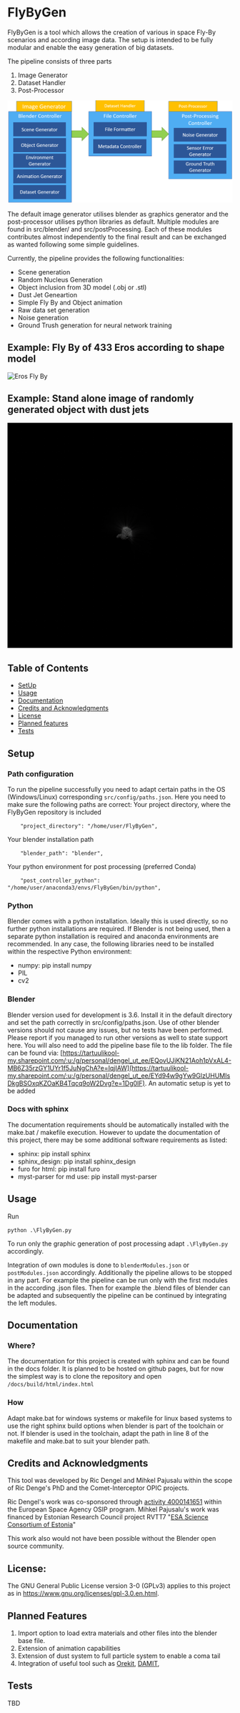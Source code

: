 <!--
 Copyright (c) 2023 Tartu University, Ric Dengel

 This program is free software: you can redistribute it and/or modify
 it under the terms of the GNU General Public License as published by
 the Free Software Foundation, either version 3 of the License, or
 (at your option) any later version.

 This program is distributed in the hope that it will be useful,
 but WITHOUT ANY WARRANTY; without even the implied warranty of
 MERCHANTABILITY or FITNESS FOR A PARTICULAR PURPOSE. See the
 GNU General Public License for more details.

 You should have received a copy of the GNU General Public License
 along with this program. If not, see <https://www.gnu.org/licenses/>.
 -->



# FlyByGen
FlyByGen is a tool which allows the creation of various in space Fly-By scenarios and according image data.
The setup is intended to be fully modular and enable the easy generation of big datasets.

The pipeline consists of three parts
1. Image Generator
2. Dataset Handler
3. Post-Processor

![FyByGen Overview Graphic](docs/src/Intro/Overview.png)

The default image generator utilises blender as graphics generator and the post-processor utilises python libraries as default.
Multiple modules are found in src/blender/ and src/postProcessing.
Each of these modules contributes almost independently to the final result and can be exchanged as wanted following some simple guidelines.

Currently, the pipeline provides the following functionalities:
- Scene generation
- Random Nucleus Generation
- Object inclusion from 3D model (.obj or .stl)
- Dust Jet Geneartion
- Simple Fly By and Object animation
- Raw data set generation
- Noise generation
- Ground Trush generation for neural network training

## Example: Fly By of 433 Eros according to shape model
![Eros Fly By](https://media.giphy.com/media/v1.Y2lkPTc5MGI3NjExc3VnZ21hZDc2bnk4cHg0aDdwMjJoaGtqc3VzcGozODI2ZDB2bWZ3ZyZlcD12MV9pbnRlcm5hbF9naWZfYnlfaWQmY3Q9Zw/cftAz6dtRkCTbkAj6j/giphy.gif)


## Example: Stand alone image of randomly generated object with dust jets
![Random Generated](docs/src/Intro/randomJets.png)

## Table of Contents
- [SetUp](#setup)
- [Usage](#usage)
- [Documentation](#documentation)
- [Credits and Acknowledgments](#credits-and-acknowledgments)
- [License](#license)
- [Planned features](#planned-features)
- [Tests](#tests)

## Setup

### Path configuration
To run the pipeline successfully you need to adapt certain paths in the OS (Windows/Linux) corresponding  ```src/config/paths.json```.
Here you need to make sure the following paths are correct:
Your project directory, where the FlyByGen repository is included
```
    "project_directory": "/home/user/FlyByGen",
```
Your blender installation path
```
    "blender_path": "blender",
```
Your python environment for post processing (preferred Conda)
```
    "post_controller_python": "/home/user/anaconda3/envs/FlyByGen/bin/python",
```

### Python
Blender comes with a python installation.
Ideally this is used directly, so no further python installations are required.
If Blender is not being used, then a separate python installation is required and anaconda environments are recommended. 
In any case, the following libraries need to be installed within the respective Python environment:
- numpy: pip install numpy
- PIL
- cv2

### Blender
Blender version used for development is 3.6. Install it in the default directory and set the path correctly in src/config/paths.json.
Use of other blender versions should not cause any issues, but no tests have been performed. Please report if you managed to run other versions as well to state support here. 
You will also need to add the pipeline base file to the lib folder. The file can be found via: [https://tartuulikool-my.sharepoint.com/:u:/g/personal/dengel_ut_ee/EQovUJjKN21Aoh1pVxAL4-MB6Z35rzGY1UYr1f5JuNgChA?e=IqjIAW](https://tartuulikool-my.sharepoint.com/:u:/g/personal/dengel_ut_ee/EYd94w9gYw9GlzUHUMIsDkgBSOxqKZOaKB4Tqcq9oW2Dvg?e=1Dg0IF). An automatic setup is yet to be added

### Docs with sphinx
The documentation requirements should be automatically installed with the make.bat / makefile execution.
However to update the documentation of this project, there may be some additional software requirements as listed:
- sphinx: pip install sphinx
- sphinx_design: pip install sphinx_design
- furo for html: pip install furo
- myst-parser for md use: pip install myst-parser


## Usage
Run 
```
python .\FlyByGen.py
```
To run only the graphic generation of post processing adapt ```.\FlyByGen.py``` accordingly.

Integration of own modules is done to ```blenderModules.json``` or ```postModules.json``` accordingly. 
Additionally the pipeline allows to be stopped in any part.
For example the pipeline can be run only with the first modules in the according .json files. 
Then for example the .blend files of blender can be adapted and subsequently the pipeline can be continued by integrating the left modules.

## Documentation

### Where?
The documentation for this project is created with sphinx and can be found in the docs folder. It is planned to be hosted on github pages, but for now the simplest way is to clone the repository and open ```/docs/build/html/index.html```
<!-- TODO: Add reference to extensive documentation -->

### How
Adapt make.bat for windows systems or makefile for linux based systems to use the right sphinx build options when blender is part of the toolchain or not.
If blender is used in the toolchain, adapt the path in line 8 of the makefile and make.bat to suit your blender path. 

## Credits and Acknowledgments
This tool was developed by Ric Dengel and Mihkel Pajusalu within the scope of Ric Denge's PhD and the Comet-Interceptor OPIC projects.

Ric Dengel's work was co-sponsored through [activity 4000141651](https://activities.esa.int/4000141651) within the European Space Agency OSIP program. 
Mihkel Pajusalu's work was financed by Estonian Research Council project RVTT7 "[ESA Science Consortium of Estonia](https://www.etis.ee/Portal/Projects/Display/c006f483-41d9-45a7-83d6-4e34ae7d2b68)"
<!-- The work is also described in TBD (TODO: add article link) -->

This work also would not have been possible without the Blender open source community.

## License:
The GNU General Public License version 3-0 (GPLv3) applies to this project as in https://www.gnu.org/licenses/gpl-3.0.en.html. 

## Planned Features

1. Import option to load extra materials and other files into the blender base file.
2. Extension of animation capabilities
3. Extension of dust system to full particle system to enable a coma tail
4. Integration of useful tool such as [Orekit](https://www.orekit.org/), [DAMIT](https://astro.troja.mff.cuni.cz/projects/damit/), 


## Tests
TBD
